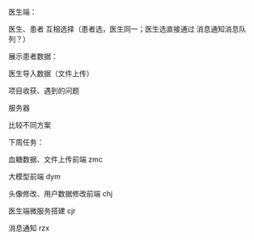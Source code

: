医生端：

医生、患者 互相选择（患者选，医生同一；医生选直接通过   消息通知消息队列？）

展示患者数据：



医生导入数据（文件上传）







项目收获、遇到的问题

服务器

比较不同方案



下周任务：

血糖数据、文件上传前端 zmc

大模型前端 dym 

头像修改、用户数据修改前端 chj

医生端微服务搭建 cjr

消息通知 rzx



